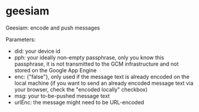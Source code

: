 # geesiam
Geesiam: encode and push messages

Parameters:
- did: your device id
- pph: your ideally non-empty passphrase, only you know this passphrase, it is not transmitted to the GCM infrastructure and not stored on the Google App Engine
- enc: {"false"}, only used if the message text is already encoded on the local machine (if you want to send an already encoded message text via your browser, check the "encoded locally" checkbox)
- msg: your to-be-pushed message text
- urlEnc: the message might need to be URL-encoded
